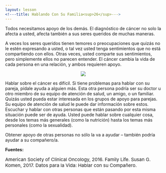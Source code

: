 ```yaml
---
layout: lesson
<!---title: Hablando Con Su Familia<sup>26</sup>--->
---
```


Todos necesitamos apoyo de los demás. El diagnóstico de cáncer no solo la afecta a usted, afecta también a sus seres queridos de muchas maneras.

A veces los seres queridos tienen temores o preocupaciones que quizás no le estén expresando a usted, o tal vez usted tenga sentimientos que no está compartiendo con ellos. Otras veces, usted comparte sus sentimientos, pero simplemente ellos no parecen entender. El cáncer cambia la vida de cada persona en una relación, y ambos requieren apoyo.

<p align="center">
<img src="https://scnslabutsa.github.io/myhthelperEduContent/Images/Pt and husband.jpg"/> 
</p>  

Hablar sobre el cáncer es difícil. Si tiene problemas para hablar con su pareja, pídale ayuda a alguien más. Esta otra persona podría ser su doctor u otro miembro de su equipo de atención de salud, un amigo, o un familiar. Quizás usted pueda estar interesada en los grupos de apoyo para parejas. Su equipo de atención de salud le puede dar información sobre estos. Escuchar y hablar con otras personas que están pasando por esta misma situación puede ser de ayuda. Usted puede hablar sobre cualquier cosa, desde los temas más generales (como la nutrición) hasta los temas más personales (como la sexualidad).
	
Obtener apoyo de otras personas no sólo la va a ayudar – también podría ayudar a su compañero/a.

**Fuentes:**

<span style="font-size:15px;">American Society of Clinical Oncology, 2016. Family Life.</span>
<span style="font-size:15px;">Susan G. Komen, 2017. Datos para la Vida: Hablar con su Compañero.</span>



